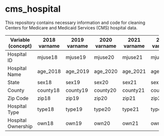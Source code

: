 # cms_hospital
This repository contains necessary information and code for cleaning Centers for Medicare and Medicaid Services (CMS) hospital data. 

| Variable (concept)   | 2018 varname | 2019 varname | 2020 varname | 2021 varname | 2022 varname | 2023 varname |
|----------------------|--------------|--------------|--------------|--------------|--------------|--------------|
| Hospital ID          | mjuse18      | mjuse19      | mjuse20      | mjuse21      | mjuse22      | mjuse23      |
| Hospital Name        | age_2018     | age_2019     | age_2020     | age_2021     | age_2022     | age_2023     |
| State                | sex18        | sex19        | sex20        | sex21        | sex22        | sex23        |
| County               | county18     | county19     | county20     | county21     | county22     | county23     |
| Zip Code             | zip18        | zip19        | zip20        | zip21        | zip22        | zip23        |
| Hospital Type        | type18       | type19       | type20       | type21       | type22       | type23       |
| Hospital Ownership   | own18        | own19        | own20        | own21        | own22        | own23        |